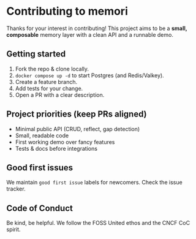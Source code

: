 # Contributing to memori

Thanks for your interest in contributing! This project aims to be a **small, composable** memory layer with a clean API and a runnable demo.

## Getting started
1. Fork the repo & clone locally.
2. `docker compose up -d` to start Postgres (and Redis/Valkey).
3. Create a feature branch.
4. Add tests for your change.
5. Open a PR with a clear description.

## Project priorities (keep PRs aligned)
- Minimal public API (CRUD, reflect, gap detection)
- Small, readable code
- First working demo over fancy features
- Tests & docs before integrations

## Good first issues
We maintain `good first issue` labels for newcomers. Check the issue tracker.

## Code of Conduct
Be kind, be helpful. We follow the FOSS United ethos and the CNCF CoC spirit.
